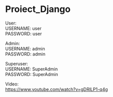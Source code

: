 # Proiect_Django

User:\
USERNAME: user\
PASSWORD: user

Admin:\
USERNAME: admin\
PASSWORD: admin

Superuser:\
USERNAME: SuperAdmin\
PASSWORD: SuperAdmin

Video:\
https://www.youtube.com/watch?v=gDRlLP1-q4g
